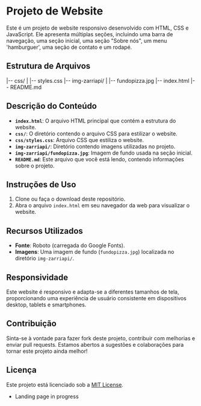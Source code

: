 # Projeto de Website

Este é um projeto de website responsivo desenvolvido com HTML, CSS e JavaScript. Ele apresenta múltiplas seções, 
incluindo uma barra de navegação, uma seção inicial, uma seção "Sobre nós", um menu 'hamburguer', uma seção de contato e um rodapé.

## Estrutura de Arquivos

|-- css/
| |-- styles.css
|-- img-zarriapi/
| |-- fundopizza.jpg
|-- index.html
|-- README.md


## Descrição do Conteúdo

- **`index.html`**: O arquivo HTML principal que contém a estrutura do website.
- **`css/`**: O diretório contendo o arquivo CSS para estilizar o website.
- **`css/styles.css`**: Arquivo CSS que estiliza o website.
- **`img-zarriapi/`**: Diretório contendo imagens utilizadas no projeto.
- **`img-zarriapi/fundopizza.jpg`**: Imagem de fundo usada na seção inicial.
- **`README.md`**: Este arquivo que você está lendo, contendo informações sobre o projeto.

## Instruções de Uso

1. Clone ou faça o download deste repositório.
2. Abra o arquivo `index.html` em seu navegador da web para visualizar o website.

## Recursos Utilizados

- **Fonte**: Roboto (carregada do Google Fonts).
- **Imagens**: Uma imagem de fundo (`fundopizza.jpg`) localizada no diretório `img-zarriapi/`.

## Responsividade

Este website é responsivo e adapta-se a diferentes tamanhos de tela, proporcionando uma experiência de usuário consistente em dispositivos desktop, tablets e smartphones.

## Contribuição

Sinta-se à vontade para fazer fork deste projeto, contribuir com melhorias e enviar pull requests. Estamos abertos a sugestões e colaborações para tornar este projeto ainda melhor!

## Licença

Este projeto está licenciado sob a [MIT License](https://opensource.org/licenses/MIT).


* Landing page in progress
